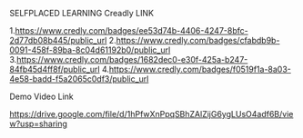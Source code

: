 SELFPLACED LEARNING Creadly LINK 

1.https://www.credly.com/badges/ee53d74b-4406-4247-8bfc-2d77db08b445/public_url
2.https://www.credly.com/badges/cfabdb9b-0091-458f-89ba-8c04d61192b0/public_url
3.https://www.credly.com/badges/1682dec0-e30f-425a-b247-84fb45d4ff8f/public_url
4.https://www.credly.com/badges/f0519f1a-8a03-4e58-badd-f5a2065c0df3/public_url

Demo Video Link

https://drive.google.com/file/d/1hPfwXnPpqSBhZAlZijG6ygLUsO4adf6B/view?usp=sharing
